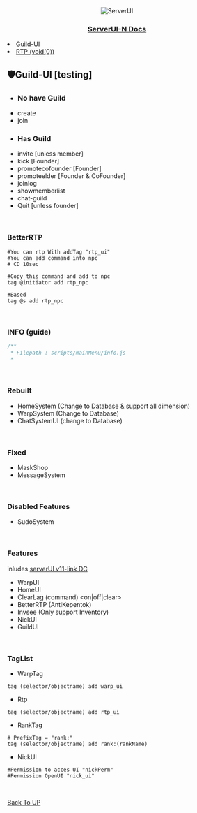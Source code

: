 <div align="center">
  <img src="https://github.com/Kocaki182/ServerUI-N/assets/129764133/6b6b60f5-d2d3-4040-b8fa-067105c0154a" alt="ServerUI"/>
  <h3 align="center"><u>ServerUI-N Docs</u></h3>
</div>

<detail>
<li>
<a href="#guild-ui-testing">Guild-UI</a>
</li>
<li><a href="#betterrtp">RTP (void(0))</a></li>
</detail>

## 🛡Guild-UI [testing]
- ### No have Guild
- create
- join
- ### Has Guild
- invite [unless member]
- kick [Founder]
- promotecofounder [Founder]
- promoteelder [Founder & CoFounder]
- joinlog
- showmemberlist
- chat-guild
- Quit [unless founder]
<br />

### BetterRTP
```mcfunction
#You can rtp With addTag "rtp_ui"
#You can add command into npc
# CD 10sec

#Copy this command and add to npc
tag @initiator add rtp_npc

#Based
tag @s add rtp_npc
```
<br />

### INFO (guide)
```javascript
/**
 * Filepath : scripts/mainMenu/info.js
 * 
```
<br />

### Rebuilt
- HomeSystem (Change to Database & support all dimension)
- WarpSystem (Change to Database)
- ChatSystemUI (change to Database)
<br />

### Fixed
- MaskShop
- MessageSystem
<br />

### Disabled Features
- SudoSystem
<br />

### Features
inludes [serverUI v11-link DC](https://discord.com/channels/1003279583476453467/1048900022915313704/1128499602056822827)
- WarpUI
- HomeUI
- ClearLag (command) <on|off|clear>
- BetterRTP (AntiKepentok)
- Invsee (Only support Inventory)
- NickUI
- GuildUI
<br />

### TagList
- WarpTag
```mcfunction
tag (selector/objectname) add warp_ui
```
- Rtp
```mcfunction
tag (selector/objectname) add rtp_ui
```
- RankTag
```mcfunction
# PrefixTag = "rank:"
tag (selector/objectname) add rank:(rankName)
```
- NickUI
```mcfunction
#Permission to acces UI "nickPerm"
#Permission OpenUI "nick_ui"
```
<br />

[Back To UP](#)
